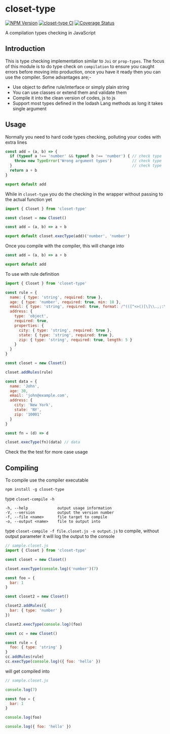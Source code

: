 # closet-type

[![NPM Version](https://img.shields.io/npm/v/closet-type.svg)](https://www.npmjs.com/package/closet-type)
[![closet-type CI](https://github.com/syarul/closet-type/actions/workflows/main-ci.yml/badge.svg)](https://github.com/syarul/closet-type/actions/workflows/main-ci.yml)
[![Coverage Status](https://coveralls.io/repos/github/syarul/closet/badge.svg?branch=main)](https://coveralls.io/github/syarul/closet-type?branch=main)
<!--[![Build status](https://ci.appveyor.com/api/projects/status/weij73ekw2rak2j0/branch/main?svg=true)](https://ci.appveyor.com/project/syarul/closet-type/branch/main)-->

A compilation types checking in JavaScript

## Introduction

This is type checking implementation similar to `Joi` or `prop-types`. The focus of this module is to do type check on `compilation` to ensure you caught errors before moving into production, once you have it ready then you can use the compiler. Some advantages are;-

- Use object to define rule/interface or simply plain string
- You can use classes or extend them and validate them
- Compile it into the clean version of codes, js to js
- Support most types defined in the lodash Lang methods as long it takes single argument

## Usage

Normally you need to hard code types checking, polluting your codes with extra lines

```js
const add = (a, b) => {
  if (typeof a !== 'number' && typeof b !== 'number') { // check type
    throw new TypeError('Wrong argument types')         // check type
  }                                                     // check type
  return a + b
}

export default add
```

While in `closet-type` you do the checking in the wrapper without passing to the actual function yet
```js
import { Closet } from 'closet-type'

const closet = new Closet()

const add = (a, b) => a + b

export default closet.execType(add)('number', 'number')
```

Once you compile with the compiler, this will change into
```js
const add = (a, b) => a + b

export default add
```

To use with rule definition

```js
import { Closet } from 'closet-type'

const rule = {
  name: { type: 'string', required: true },
  age: { type: 'number', required: true, min: 18 },
  email: { type: 'string', required: true, format: /^(([^<>()[\]\\.,;:\s@"]+(\.[^<>()[\]\\.,;:\s@"]+)*)|(".+"))@((\[[0-9]{1,3}\.[0-9]{1,3}\.[0-9]{1,3}\.[0-9]{1,3}\])|(([a-zA-Z\-0-9]+\.)+[a-zA-Z]{2,}))$/ },
  address: {
    type: 'object',
    required: true,
    properties: {
      city: { type: 'string', required: true },
      state: { type: 'string', required: true },
      zip: { type: 'string', required: true, length: 5 }
    }
  }
}

const closet = new Closet()

closet.addRules(rule)

const data = {
  name: 'John',
  age: 30,
  email: 'john@example.com',
  address: {
    city: 'New York',
    state: 'NY',
    zip: '10001'
  }
}

const fn = (d) => d

closet.execType(fn)(data) // data
```

Check the the test for more case usage

## Compiling

To compile use the compiler executable

`npm install -g closet-type`

type `closet-compile -h`

    -h, --help             output usage information
    -V, --version          output the version number
    -f, --file <name>      file target to compile
    -o, --output <name>    file to output into

type `closet-compile -f file.closet.js -o output.js` to compile, without output parameter it will log the output to the console

```js
// sample.closet.js
import { Closet } from 'closet-type'

const closet = new Closet()

closet.execType(console.log)('number')(7)

const foo = {
  bar: 1
}

const closet2 = new Closet()

closet2.addRules({
  bar: { type: 'number' }
})

closet2.execType(console.log)(foo)

const cc = new Closet()

const rule = {
  foo: { type: 'string' }
}
cc.addRules(rule)
cc.execType(console.log)({ foo: 'hello' })
```

will get compiled into
```js
// sample.closet.js

console.log(7)

const foo = {
  bar: 1
}

console.log(foo)

console.log({ foo: 'hello' })
```
